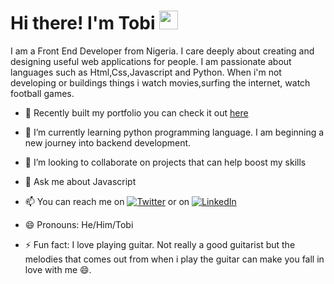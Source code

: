 # Hi there! I'm Tobi <img src="https://raw.githubusercontent.com/MartinHeinz/MartinHeinz/master/wave.gif" width="30px"> 
I am a Front End Developer from Nigeria. I care deeply about creating and designing useful web applications for people. I am passionate about languages such as Html,Css,Javascript and Python. When i'm not developing or buildings things i watch movies,surfing the internet, watch football games.


<!--
**fantee-hub/fantee-hub** is a ✨ _special_ ✨ repository because its `README.md` (this file) appears on your GitHub profile.
-->

- 🔭 Recently built my portfolio you can check it out [here](https://kunmi.netlify.app)

- 🌱 I’m currently learning python programming language. I am beginning a new journey into backend development.

- 👯 I’m looking to collaborate on projects that can help boost my skills

- 💬 Ask me about Javascript

- 📫 You can reach me on [![Twitter][1.2]][1] or on [![LinkedIn][3.2]][3]

- 😄 Pronouns: He/Him/Tobi

- ⚡ Fun fact: I love playing guitar. Not really a good guitarist but the melodies that comes out from when i play the guitar can make you fall in love with me 😄.



[1.2]: http://i.imgur.com/wWzX9uB.png
[3.2]: https://raw.githubusercontent.com/MartinHeinz/MartinHeinz/master/linkedin-3-16.png (Linkedin icon without padding)
[1]: https://twitter.com/king_kunmi?s=08
[3]: https://www.linkedin.com/in/faniran-tobi-80a621127
